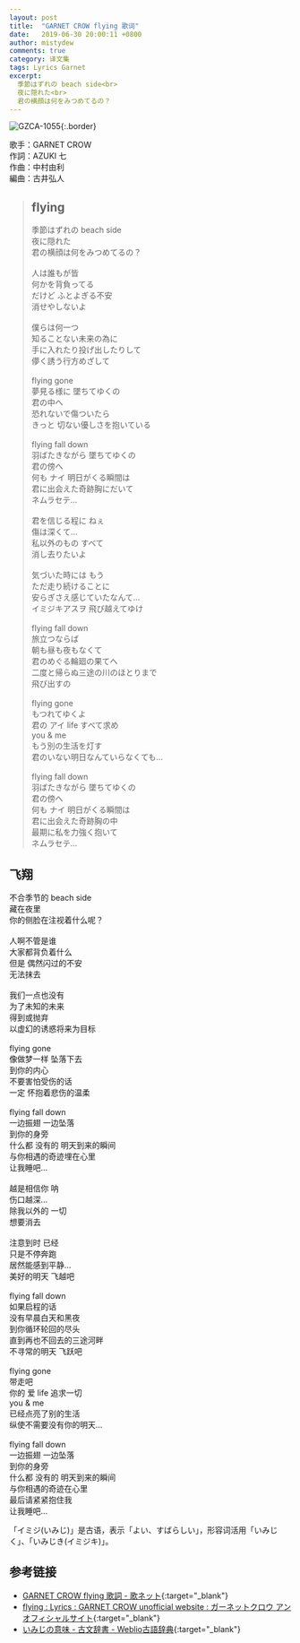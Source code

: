 ```yaml
---
layout: post
title:  "GARNET CROW flying 歌词"
date:   2019-06-30 20:00:11 +0800
author: mistydew
comments: true
category: 译文集
tags: Lyrics Garnet
excerpt:
  季節はずれの beach side<br>
  夜に隠れた<br>
  君の横顔は何をみつめてるの？
---
```

![GZCA-1055](https://ganekuro.github.io/images/discography/single/GZCA-1055.jpg){:.border}

歌手：GARNET CROW<br>
作詞：AZUKI 七<br>
作曲：中村由利<br>
編曲：古井弘人

<blockquote class="original">
  <h2>flying</h2>
  <p>
    季節はずれの beach side<br>
    夜に隠れた<br>
    君の横顔は何をみつめてるの？<br>
    <br>
    人は誰もが皆<br>
    何かを背負ってる<br>
    だけど ふとよぎる不安<br>
    消せやしないよ<br>
    <br>
    僕らは何一つ<br>
    知ることない未来の為に<br>
    手に入れたり投げ出したりして<br>
    儚く誘う行方めざして<br>
    <br>
    flying gone<br>
    夢見る様に 墜ちてゆくの<br>
    君の中へ<br>
    恐れないで傷ついたら<br>
    きっと 切ない優しさを抱いている<br>
    <br>
    flying fall down<br>
    羽ばたきながら 墜ちてゆくの<br>
    君の傍へ<br>
    何も ナイ 明日がくる瞬間は<br>
    君に出会えた奇跡胸にだいて<br>
    ネムラセテ…<br>
    <br>
    君を信じる程に ねぇ<br>
    傷は深くて…<br>
    私以外のもの すべて<br>
    消し去りたいよ<br>
    <br>
    気づいた時には もう<br>
    ただ走り続けることに<br>
    安らぎさえ感じていたなんて…<br>
    イミジキアスヲ 飛び越えてゆけ<br>
    <br>
    flying fall down<br>
    旅立つならば<br>
    朝も昼も夜もなくて<br>
    君のめぐる輪廻の果てへ<br>
    二度と帰らぬ三途の川のほとりまで<br>
    飛び出すの<br>
    <br>
    flying gone<br>
    もつれてゆくよ<br>
    君の アイ life すべて求め<br>
    you & me<br>
    もう別の生活を灯す<br>
    君のいない明日なんていらなくても…<br>
    <br>
    flying fall down<br>
    羽ばたきながら 墜ちてゆくの<br>
    君の傍へ<br>
    何も ナイ 明日がくる瞬間は<br>
    君に出会えた奇跡胸の中<br>
    最期に私を力強く抱いて<br>
    ネムラセテ…
  </p>
</blockquote>

<div class="translation">
  <h2>飞翔</h2>
  <p>
    不合季节的 beach side<br>
    藏在夜里<br>
    你的侧脸在注视着什么呢？<br>
    <br>
    人啊不管是谁<br>
    大家都背负着什么<br>
    但是 偶然闪过的不安<br>
    无法抹去<br>
    <br>
    我们一点也没有<br>
    为了未知的未来<br>
    得到或抛弃<br>
    以虚幻的诱惑将来为目标<br>
    <br>
    flying gone<br>
    像做梦一样 坠落下去<br>
    到你的内心<br>
    不要害怕受伤的话<br>
    一定 怀抱着悲伤的温柔<br>
    <br>
    flying fall down<br>
    一边振翅 一边坠落<br>
    到你的身旁<br>
    什么都 没有的 明天到来的瞬间<br>
    与你相遇的奇迹埋在心里<br>
    让我睡吧…<br>
    <br>
    越是相信你 呐<br>
    伤口越深…<br>
    除我以外的 一切<br>
    想要消去<br>
    <br>
    注意到时 已经<br>
    只是不停奔跑<br>
    居然能感到平静…<br>
    美好的明天 飞越吧<br>
    <br>
    flying fall down<br>
    如果启程的话<br>
    没有早晨白天和黑夜<br>
    到你循环轮回的尽头<br>
    直到再也不回去的三途河畔<br>
    不寻常的明天 飞跃吧<br>
    <br>
    flying gone<br>
    带走吧<br>
    你的 爱 life 追求一切<br>
    you & me<br>
    已经点亮了别的生活<br>
    纵使不需要没有你的明天…<br>
    <br>
    flying fall down<br>
    一边振翅 一边坠落<br>
    到你的身旁<br>
    什么都 没有的 明天到来的瞬间<br>
    与你相遇的奇迹在心里<br>
    最后请紧紧抱住我<br>
    让我睡吧…
  </p>
</div>

「イミジ(いみじ)」是古语，表示「よい、すばらしい」，形容词活用「いみじく」、「いみじき(イミジキ)」。

## 参考链接

* [GARNET CROW flying 歌詞 - 歌ネット](https://www.uta-net.com/song/18219/){:target="_blank"}
* [flying : Lyrics : GARNET CROW unofficial website : ガーネットクロウ アンオフィシャルサイト](https://ganekuro.github.io/lyrics/original/flying.html){:target="_blank"}
* [いみじの意味 - 古文辞書 - Weblio古語辞典](https://kobun.weblio.jp/content/いみじ){:target="_blank"}
